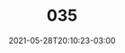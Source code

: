 ---
title: "035"
date: 2021-05-28T20:10:23-03:00
draft: false
autorias: ["Felipe Turcheti"]
plataformas: ["canvas-sketch"]
descricao: 'Indo de 1 a 100 por um caminho aleatório. A aleatoriedade é uma importante ferramenta para exploração e descoberta no desenvolvimento de arte generativa. Aqui essa ferramenta se torna a protagonista e o resultado é, na prática, uma espécie de debug art.'
autorias_url: ["https://felipeturcheti.com/"]
url: "/formas/035"
---